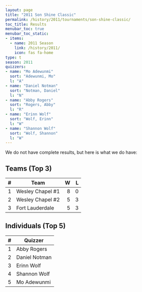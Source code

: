 ```yaml
---
layout: page
title: "2011 Son Shine Classic"
permalink: /history/2011/tournaments/son-shine-classic/
toc_title: Results
menubar_toc: true
menubar_toc_static:
- items:
  - name: 2011 Season
    link: /history/2011/
    icon: fas fa-home
type: t
season: 2011
quizzers:
- name: "Mo Adewunmi"
  sort: "Adewunmi, Mo"
  l: "A"
- name: "Daniel Notman"
  sort: "Notman, Daniel"
  l: "N"
- name: "Abby Rogers"
  sort: "Rogers, Abby"
  l: "R"
- name: "Erinn Wolf"
  sort: "Wolf, Erinn"
  l: "W"
- name: "Shannon Wolf"
  sort: "Wolf, Shannon"
  l: "W"
---
```


We do not have complete results, but here is what we do have:

## Teams (Top 3)

|    # | Team             |    W |    L |
| ---: | ---------------- | ---: | ---: |
|    1 | Wesley Chapel #1 |    8 |    0 |
|    2 | Wesley Chapel #2 |    5 |    3 |
|    3 | Fort Lauderdale  |    5 |    3 |

## Individuals (Top 5)

|    # | Quizzer       |
| ---: | ------------- |
|    1 | Abby Rogers   |
|    2 | Daniel Notman |
|    3 | Erinn Wolf    |
|    4 | Shannon Wolf  |
|    5 | Mo Adewunmi   |
